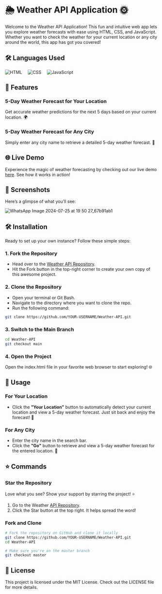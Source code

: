 # 🌦️ Weather API Application 🌞

Welcome to the Weather API Application! This fun and intuitive web app lets you explore weather forecasts with ease using HTML, CSS, and JavaScript. Whether you want to check the weather for your current location or any city around the world, this app has got you covered!

## 🛠️ Languages Used

<p>
  <img src="https://img.shields.io/badge/HTML-E34F26?style=flat&logo=html5&logoColor=white" alt="HTML" style="margin-right: 15px;">
  <img src="https://img.shields.io/badge/CSS-1572B6?style=flat&logo=css3&logoColor=white" alt="CSS" style="margin-right: 15px;">
  <img src="https://img.shields.io/badge/JavaScript-F7DF1E?style=flat&logo=javascript&logoColor=black" alt="JavaScript">
</p>


## 🚀 Features

### 5-Day Weather Forecast for Your Location
Get accurate weather predictions for the next 5 days based on your current location. 🌍

### 5-Day Weather Forecast for Any City
Simply enter any city name to retrieve a detailed 5-day weather forecast. 🌆

## 🌐 Live Demo

Experience the magic of weather forecasting by checking out our live demo [here](http://127.0.0.1:5500/index.html). See how it works in action!

## 📸 Screenshots

Here’s a glimpse of what you’ll see:

![WhatsApp Image 2024-07-25 at 19 50 27_67b91ab1](https://github.com/user-attachments/assets/f9fc8af8-f2e7-4887-ad25-5c1ecbb4c08e)

## 🛠️ Installation

Ready to set up your own instance? Follow these simple steps:

### 1. Fork the Repository

- Head over to the [Weather API Repository](https://github.com/PrajwalaY26/Weather-API).
- Hit the Fork button in the top-right corner to create your own copy of this awesome project.

### 2. Clone the Repository

- Open your terminal or Git Bash.
- Navigate to the directory where you want to clone the repo.
- Run the following command:

```sh
git clone https://github.com/YOUR-USERNAME/Weather-API.git
```
### 3. Switch to the Main Branch
```sh
cd Weather-API
git checkout main
```
### 4. Open the Project
Open the index.html file in your favorite web browser to start exploring! 🌐

## 🔧 Usage

### For Your Location

- Click the **"Your Location"** button to automatically detect your current location and view a 5-day weather forecast. Just sit back and enjoy the forecast! 🌈

### For Any City

- Enter the city name in the search bar.
- Click the **"Go"** button to retrieve and view a 5-day weather forecast for the entered location. 🌆

## ⭐ Commands
### Star the Repository
Love what you see? Show your support by starring the project! ⭐

1. Go to the Weather [API Repository](https://github.com/PrajwalaY26/Weather-API).
2. Click the Star button at the top right. It helps spread the word!

### Fork and Clone
```sh
# Fork the repository on GitHub and clone it locally
git clone https://github.com/YOUR-USERNAME/Weather-API.git
cd Weather-API

# Make sure you're on the master branch
git checkout master
```
## 📜 License
This project is licensed under the MIT License. Check out the LICENSE file for more details.
